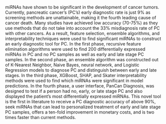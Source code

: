 miRNAs have shown to be significant in the development of cancer tumors. Currently,
pancreatic cancer’s (PC’s) early diagnostic rate is just 9% as screening methods are unattainable,
making it the fourth leading cause of cancer death. Many studies have achieved low accuracy
(70-75%) as they use methods that do not take into account the 33% misdiagnosis rate of PC
with other cancers. As a result, feature selection, ensemble algorithms, and interpretability
techniques were used to find significant miRNAs to construct an early diagnostic tool for PC. In
the first phase, recursive feature elimination algorithms were used to find 200 differentially
expressed miRNAs in PC and no PC samples as well as early and late stage PC samples. In the
second phase, an ensemble algorithm was constructed out of K-Nearest Neighbor, Naive Bayes,
neural network, and Logistic Regression models to diagnose PC and distinguish between early
and late stages. In the third phase, XGBoost, SHAP, and Skater interpretability methods were
used to find which miRNAs were significant in model predictions. In the fourth phase, a user
interface, PanCan Diagnosis, was designed to test if a person had no, early, or late stage PC and
also displayed the patient’s most differentially expressed miRNAs. This novel tool is the first in
literature to receive a PC diagnostic accuracy of above 90%, seek miRNAs that can lead to
personalized treatment of early and late stage PC samples, offers a ten-fold improvement in
monetary costs, and is two times faster than current methods.